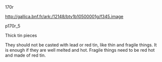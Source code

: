 170r

http://gallica.bnf.fr/ark:/12148/btv1b10500001g/f345.image

p170r_5

 

Thick tin pieces

They should not be casted with lead or red tin, like thin and fragile things. It is enough if they are well melted and hot. Fragile things need to be red hot and made of red tin.










